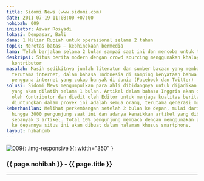 ```yaml
---
title: Sidomi News (www.sidomi.com)
date: 2011-07-19 11:08:00 +07:00
nohibah: 009
inisiator: Azwar Rosyadi
lokasi: Denpasar, Bali
dana: 1 Miliar Rupiah untuk operasional selama 2 tahun
topik: Meretas batas – kebhinekaan bermedia
lama: Telah berjalan selama 2 bulan sampai saat ini dan mencoba untuk terus berkembang
deskripsi: Situs berita modern dengan crowd sourcing menggunakan khalayak umum sebagai
  kontributor
masalah: Masih sedikitnya jumlah literatur dan sumber bacaan yang membahas teknologi,
  terutama internet, dalam bahasa Indonesia di samping kenyataan bahwa Indonesia memiliki
  pengguna internet yang cukup banyak di dunia (Facebook dan Twitter)
solusi: Sidomi News mengumpulkan para ahli dibidangnya untuk dijadikan kontributor
  yang akan dilatih selama 1 bulan. Artikel dalam bahasa Inggris akan diterjemahkan
  oleh Kontributor dan diedit oleh Editor untuk menjaga kualitas berita. Yang akan
  diuntungkan dalam proyek ini adalah semua orang, terutama generasi muda
keberhasilan: Melihat perkembangan setelah 2 bulan ke depan, mulai dari 0 pengunjung
  hingga 3000 pengunjung saat ini dan adanya kenaikkan artikel yang dibaca per pengunjung
  sebanyak 3 artikel. Total 10% pengunjung membaca dengan menggunakan ponsel yang
  ke depannya situs ini akan dibuat dalam halaman khusus smartphone.
layout: hibahcmb
---
```


![009](/static/img/hibahcmb/009.png){: .img-responsive }{: width="350" }

### {{ page.nohibah }} - {{ page.title }}

---
